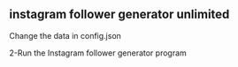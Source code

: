 instagram follower generator unlimited
---------------------------------------------
Change the data in config.json

2-Run the Instagram follower generator program
